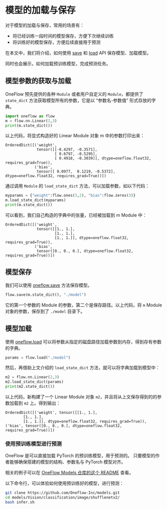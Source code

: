 # 模型的加载与保存

对于模型的加载与保存，常用的场景有：

- 将已经训练一段时间的模型保存，方便下次继续训练
- 将训练好的模型保存，方便后续直接用于预测

在本文中，我们将介绍，如何使用 [save](https://oneflow.readthedocs.io/en/v0.8.1/generated/oneflow.save.html) 和 [load](https://oneflow.readthedocs.io/en/v0.8.1/generated/oneflow.load.html) API 保存模型、加载模型。

同时也会展示，如何加载预训练模型，完成预测任务。

## 模型参数的获取与加载

OneFlow 预先提供的各种 `Module` 或者用户自定义的 `Module`，都提供了 `state_dict` 方法获取模型所有的参数，它是以 “参数名-参数值” 形式存放的字典。

```python
import oneflow as flow
m = flow.nn.Linear(2,3)
print(m.state_dict())
```

以上代码，将显式构造好的 Linear Module 对象 m 中的参数打印出来：

```text
OrderedDict([('weight',
              tensor([[-0.4297, -0.3571],
                      [ 0.6797, -0.5295],
                      [ 0.4918, -0.3039]], dtype=oneflow.float32, requires_grad=True)),
             ('bias',
              tensor([ 0.0977,  0.1219, -0.5372], dtype=oneflow.float32, requires_grad=True))])
```

通过调用 `Module` 的 `load_state_dict` 方法，可以加载参数，如以下代码：

```python
myparams = {"weight":flow.ones(3,2), "bias":flow.zeros(3)}
m.load_state_dict(myparams)
print(m.state_dict())
```

可以看到，我们自己构造的字典中的张量，已经被加载到 m Module 中：

```text
OrderedDict([('weight',
              tensor([[1., 1.],
                      [1., 1.],
                      [1., 1.]], dtype=oneflow.float32, requires_grad=True)),
             ('bias',
              tensor([0., 0., 0.], dtype=oneflow.float32, requires_grad=True))])
```

## 模型保存

我们可以使用 [oneflow.save](https://oneflow.readthedocs.io/en/v0.8.1/generated/oneflow.save.html) 方法保存模型。

```python
flow.save(m.state_dict(), "./model")
```

它的第一个参数的 Module 的参数，第二个是保存路径。以上代码，将 `m` Module 对象的参数，保存到了 `./model` 目录下。

## 模型加载

使用 [oneflow.load](https://oneflow.readthedocs.io/en/v0.8.1/generated/oneflow.load.html) 可以将参数从指定的磁盘路径加载参数到内存，得到存有参数的字典。

```python
params = flow.load("./model")
```

然后，再借助上文介绍的 `load_state_dict` 方法，就可以将字典加载到模型中：

```python
m2 = flow.nn.Linear(2,3)
m2.load_state_dict(params)
print(m2.state_dict())
```

以上代码，新构建了一个 Linear Module 对象 `m2`，并且将从上文保存得到的的参数加载到 `m2` 上。得到输出：

```text
OrderedDict([('weight', tensor([[1., 1.],
        [1., 1.],
        [1., 1.]], dtype=oneflow.float32, requires_grad=True)), ('bias', tensor([0., 0., 0.], dtype=oneflow.float32, requires_grad=True))])
```

### 使用预训练模型进行预测

OneFlow 是可以直接加载 PyTorch 的预训练模型，用于预测的。
只要模型的作者能够确保搭建的模型的结构、参数名与 PyTorch 模型对齐。

相关的例子可以在 [OneFlow Models 仓库的这个 README](https://github.com/Oneflow-Inc/models/blob/main/README_zh-CN.md) 查看。

以下命令行，可以体验如何使用预训练好的模型，进行预测：

```bash
git clone https://github.com/Oneflow-Inc/models.git
cd models/Vision/classification/image/shufflenetv2/
bash infer.sh
```
